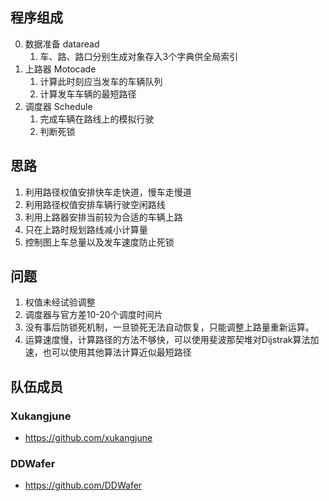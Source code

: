 ## 程序组成
0. 数据准备 dataread
    1. 车、路、路口分别生成对象存入3个字典供全局索引
1. 上路器 Motocade
    1. 计算此时刻应当发车的车辆队列
    2. 计算发车车辆的最短路径
2. 调度器 Schedule
    1. 完成车辆在路线上的模拟行驶
    2. 判断死锁
    
## 思路
1. 利用路径权值安排快车走快道，慢车走慢道
2. 利用路径权值安排车辆行驶空闲路线
3. 利用上路器安排当前较为合适的车辆上路
4. 只在上路时规划路线减小计算量
5. 控制图上车总量以及发车速度防止死锁

## 问题
1. 权值未经试验调整
2. 调度器与官方差10-20个调度时间片
3. 没有事后防锁死机制，一旦锁死无法自动恢复，只能调整上路量重新运算。
4. 运算速度慢，计算路径的方法不够快，可以使用斐波那契堆对Dijstrak算法加速，也可以使用其他算法计算近似最短路径

## 队伍成员
### Xukangjune
- https://github.com/xukangjune
### DDWafer
- https://github.com/DDWafer
